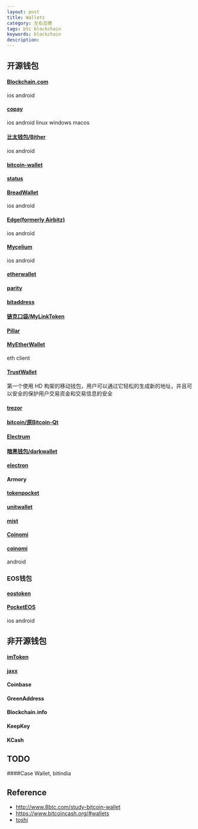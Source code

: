 ```yaml
---
layout: post
title: Wallets
category: 左右互搏
tags: btc blockchain
keywords: blockchain
description: 
---
```


## 开源钱包

#### [Blockchain.com](https://github.com/blockchain)

ios android

#### [copay](https://github.com/bitpay/copay)

ios android linux windows macos

#### [比太钱包/Bither](https://github.com/bither/)

ios android

#### [bitcoin-wallet](https://github.com/bitcoin-wallet/bitcoin-wallet)

#### [status](https://github.com/status-im/status-react)

#### [BreadWallet](https://github.com/breadwallet)

ios android
#### [Edge(formerly Airbitz)](https://github.com/Airbitz)

ios android

#### [Mycelium](https://github.com/mycelium-com)

ios android

#### [etherwallet](https://github.com/kvhnuke/etherwallet)

#### [parity](https://github.com/paritytech/parity)

#### [bitaddress](https://github.com/pointbiz/bitaddress.org)

#### [链克口袋/MyLinkToken](https://github.com/ImbaQ/MyLinkToken)

#### [Pillar](https://github.com/pillarwallet)

#### [MyEtherWallet](https://github.com/MyEtherWallet)

eth client

#### [TrustWallet](https://github.com/TrustWallet)

第一个使用 HD 构架的移动钱包，用户可以通过它轻松的生成新的地址，并且可以安全的保护用户交易资金和交易信息的安全

#### [trezor](https://github.com/trezor)

#### [bitcoin/原Bitcoin-Qt](https://github.com/bitcoin)

#### [Electrum](https://github.com/spesmilo)

#### [暗黑钱包/darkwallet](https://github.com/darkwallet)

#### [electron](https://github.com/fyookball/electrum)

#### Armory

#### [tokenpocket](https://www.mytokenpocket.vip/)

#### [unitwallet](https://github.com/dr0pthedoge)

#### [mist](https://github.com/ethereum/mist)

#### [Coinomi](https://github.com/Coinomi)

#### [coinomi](https://github.com/CosmoJG)

android

### EOS钱包

#### [eostoken](https://github.com/eostoken)

#### [PocketEOS](https://github.com/OracleChain)

ios android

## 非开源钱包

#### [imToken](https://token.im/)

#### [jaxx](https://jaxx.io/)

#### Coinbase

#### GreenAddress

#### Blockchain.info

#### KeepKey

#### KCash

####

####

####

####

####

####

####

####
## TODO

####Case Wallet, bitindia


## Reference

* <http://www.8btc.com/study-bitcoin-wallet>
* <https://www.bitcoincash.org/#wallets>
* [toshi](https://github.com/toshiapp)
